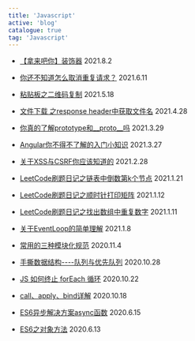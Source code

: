 ```yaml
---
title: 'Javascript'
active: 'blog'
catalogue: true
tag: 'Javascript'
---
```

- [【拿来吧你】装饰器](./libs/decorator)  <Tag>2021.8.2</Tag> 

- [你还不知道怎么取消重复请求？](./libs/axios)  <Tag>2021.6.11</Tag> 

- [粘贴板之二维码复制](./libs/copy-code)  <Tag>2021.5.18</Tag> 

- [文件下载 之response header中获取文件名](./libs/response-header)  <Tag>2021.4.28</Tag> 

- [你真的了解prototype和__proto__吗](./libs/prototype)  <Tag>2021.3.29</Tag> 

- [Angular你不得不了解的入门小知识](./libs/angular)  <Tag>2021.3.27</Tag> 

- [关于XSS与CSRF你应该知道的](./libs/csrf)  <Tag>2021.2.28</Tag> 

- [LeetCode刷题日记之链表中倒数第k个节点](./libs/leetcode-list)  <Tag>2021.1.21</Tag> 

- [LeetCode刷题日记之顺时针打印矩阵](./libs/leetcode-rect)  <Tag>2021.1.12</Tag> 

- [LeetCode刷题日记之找出数组中重复数字](./libs/leetcode-num)  <Tag>2021.1.11</Tag> 

- [关于EventLoop的简单理解](./libs/eventLoop)  <Tag>2021.1.8</Tag> 

- [常用的三种模块化规范](./libs/module)  <Tag>2020.11.4</Tag> 

- [手撕数据结构----队列与优先队列](./libs/queen)  <Tag>2020.10.28</Tag> 

- [JS 如何终止 forEach 循环](./libs/forEach)  <Tag>2020.10.22</Tag> 

- [call、apply、bind详解](./libs/call-bind)  <Tag>2020.10.18</Tag> 

- [ES6异步解决方案async函数](./libs/async)  <Tag>2020.6.15</Tag> 

- [ES6之对象方法](./libs/object)  <Tag>2020.6.13</Tag> 
